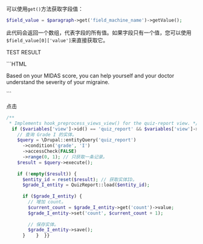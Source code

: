 可以使用`get()`方法获取字段值：

```php
$field_value = $paragraph->get('field_machine_name')->getValue();
```

此代码会返回一个数组，代表字段的所有值。如果字段只有一个值，您可以使用`$field_value[0]['value']`来直接获取它。


<div class="result-title">
    <p>
        TEST RESULT
    </p>
</div>
```HTML
<div class="result-description">
    <p>
        Based on your MIDAS score, you can help yourself and your doctor understand the severity of your migraine.
    </p>
</div>
```


点击

```php
/**  
 * Implements hook_preprocess_views_view() for the quiz-report view. */function pfrpsg_assess_my_condition_preprocess_views_view(array &$variables) {  
  if ($variables['view']->id() == 'quiz_report' && $variables['view']->current_display == 'page_1') {  
    // 查询 Grade I 的实体。  
    $query = \Drupal::entityQuery('quiz_report')  
      ->condition('grade', 'I')  
      ->accessCheck(FALSE)  
      ->range(0, 1); // 只获取一条记录。  
    $result = $query->execute();  
  
    if (!empty($result)) {  
      $entity_id = reset($result); // 获取实体ID。  
      $grade_I_entity = QuizReport::load($entity_id);  
  
      if ($grade_I_entity) {  
        // 增加 count。  
        $current_count = $grade_I_entity->get('count')->value;  
        $grade_I_entity->set('count', $current_count + 1);  
  
        // 保存实体。  
        $grade_I_entity->save();  
      }    }  }}
```